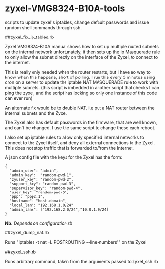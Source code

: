# zyxel-VMG8324-B10A-tools

scripts to update zyxel's iptables, change default passwords and issue random shell commands through ssh.

##zyxel_fix_ip_tables.rb

Zyxel VMG8324-B10A manual shows how to set up multiple routed subnets on the internal network 
unfortunately, it then sets up the ip Masquerade rule to only allow the subnet directly on the interface of the Zyxel,
to connect to the internet.

This is really only needed when the router restarts, but I have no way to know when this happens, short of polling.
I run this every 3 minutes using cron on a server to update the iptable NAT MASQUERADE rule to work with multiple subnets.
 (this script is imbedded in another script that checks I can ping the zyxel, and the script has locking so only one instance of this code can ever run). 

An alternate fix would be to double NAT. i.e put a NAT router between the internal subnets and the Zyxel. 

The Zyxel also has default passwords in the firmware, that are well known, and can't be changed. I use the same script to change these each reboot.

I also set up iptable rules to allow only specified internal networks to connect to the Zyxel itself, and deny all external connections to the Zyxel. This does not stop traffic that is forwarded to/from the Internet.

A json config file with the keys for the Zyxel has the form:
```
{
  "admin_user": "admin",
  "admin_key":  "random-pwd-1",
  "zyuser_key": "random-pwd-2",
  "support_key": "random-pwd-3",
  "supervisor_key": "random-pwd-4",
  "user_key": "random-pwd-5",
  "ppp": "ppp2.1",
  "hostname": "host.domain",
  "local_lan": "192.168.1.0/24"
  "admin_lans": ["192.168.2.0/24","10.0.1.0/24]
}
```
**Nb.** *Depends on configuration.rb*

##zyxel_dump_nat.rb

Runs  "iptables -t nat -L POSTROUTING --line-numbers'" on the Zyxel

##zyxel_ssh.rb

Runs arbitrary command, taken from the arguments passed to zyxel_ssh.rb


